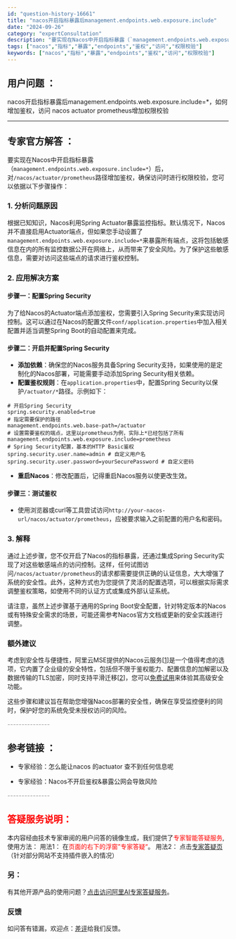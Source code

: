 ```yaml
---
id: "question-history-16661"
title: "nacos开启指标暴露后management.endpoints.web.exposure.include"
date: "2024-09-26"
category: "expertConsultation"
description: "要实现在Nacos中开启指标暴露（`management.endpoints.web.exposure.include=*`）后，对`/nacos/actuator/prometheus`路径增加鉴权，确保访问时进行权限校验，您可以依据以下步骤操作：### 1. 分析问题原因根据已知知识，Nacos"
tags: ["nacos","指标","暴露","endpoints","鉴权","访问","权限校验"]
keywords: ["nacos","指标","暴露","endpoints","鉴权","访问","权限校验"]
---
```


## 用户问题 ： 
 nacos开启指标暴露后management.endpoints.web.exposure.include=*，如何增加鉴权，访问 nacos actuator prometheus增加权限校验  

---------------
## 专家官方解答 ：

要实现在Nacos中开启指标暴露（`management.endpoints.web.exposure.include=*`）后，对`/nacos/actuator/prometheus`路径增加鉴权，确保访问时进行权限校验，您可以依据以下步骤操作：

### 1. 分析问题原因
根据已知知识，Nacos利用Spring Actuator暴露监控指标。默认情况下，Nacos并不直接启用Actuator端点，但如果您手动设置了`management.endpoints.web.exposure.include=*`来暴露所有端点，这将包括敏感信息在内的所有监控数据公开在网络上，从而带来了安全风险。为了保护这些敏感信息，需要对访问这些端点的请求进行鉴权控制。

### 2. 应用解决方案
#### 步骤一：配置Spring Security
为了给Nacos的Actuator端点添加鉴权，您需要引入Spring Security来实现访问控制。这可以通过在Nacos的配置文件`conf/application.properties`中加入相关配置并适当调整Spring Boot的自动配置来完成。

#### 步骤二：开启并配置Spring Security
- **添加依赖**：确保您的Nacos服务具备Spring Security支持，如果使用的是定制化的Nacos部署，可能需要手动添加Spring Security相关依赖。
- **配置鉴权规则**：在`application.properties`中，配置Spring Security以保护`/actuator/*`路径。示例如下：
```properties
# 开启Spring Security
spring.security.enabled=true
# 指定需要保护的路径
management.endpoints.web.base-path=/actuator
# 设置需要鉴权的端点，这里以prometheus为例，实际上*已经包括了所有
management.endpoints.web.exposure.include=prometheus
# Spring Security配置，基本的HTTP Basic鉴权
spring.security.user.name=admin # 自定义用户名
spring.security.user.password=yourSecurePassword # 自定义密码
```
- **重启Nacos**：修改配置后，记得重启Nacos服务以使更改生效。

#### 步骤三：测试鉴权
- 使用浏览器或curl等工具尝试访问`http://your-nacos-url/nacos/actuator/prometheus`，应被要求输入之前配置的用户名和密码。

### 3. 解释
通过上述步骤，您不仅开启了Nacos的指标暴露，还通过集成Spring Security实现了对这些敏感端点的访问控制。这样，任何试图访问`/nacos/actuator/prometheus`的请求都需要提供正确的认证信息，大大增强了系统的安全性。此外，这种方式也为您提供了灵活的配置选项，可以根据实际需求调整鉴权策略，如使用不同的认证方式或集成外部认证系统。

请注意，虽然上述步骤基于通用的Spring Boot安全配置，针对特定版本的Nacos或有特殊安全需求的场景，可能还需参考Nacos官方文档或更新的安全实践进行调整。

### 额外建议
考虑到安全性与便捷性，阿里云MSE提供的Nacos云服务[[1](https://nacos.io/cloud/?from=wuyi)]是一个值得考虑的选项，它内置了企业级的安全特性，包括但不限于鉴权能力、配置信息的加解密以及数据传输的TLS加密，同时支持平滑迁移[[2](https://help.aliyun.com/zh/mse/user-guide/migrate-applications-from-self-managed-instances-to-mse-microservices-registry?spm=a2c4g.11186623.0.0.76e17b26TS1Abr)]，您可以[免费试用](https://free.aliyun.com/?searchKey=nacos&spm=nacos.cloud.topbar.0.0.0)来体验其高级安全功能。

这些步骤和建议旨在帮助您增强Nacos部署的安全性，确保在享受监控便利的同时，保护好您的系统免受未授权访问的风险。


<font color="#949494">---------------</font> 


## 参考链接 ：

* 专家经验：怎么能让nacos 的actuator 查不到任何信息呢 
 
 * 专家经验：Nacos不开启鉴权&暴露公网会导致风险 


 <font color="#949494">---------------</font> 
 


## <font color="#FF0000">答疑服务说明：</font> 

本内容经由技术专家审阅的用户问答的镜像生成，我们提供了<font color="#FF0000">专家智能答疑服务</font>,使用方法：
用法1： 在<font color="#FF0000">页面的右下的浮窗”专家答疑“</font>。
用法2： 点击[专家答疑页](https://answer.opensource.alibaba.com/docs/intro)（针对部分网站不支持插件嵌入的情况）
### 另：


有其他开源产品的使用问题？[点击访问阿里AI专家答疑服务](https://answer.opensource.alibaba.com/docs/intro)。
### 反馈
如问答有错漏，欢迎点：[差评](https://ai.nacos.io/user/feedbackByEnhancerGradePOJOID?enhancerGradePOJOId=16674)给我们反馈。
